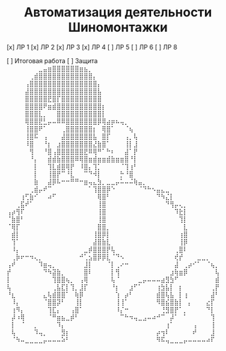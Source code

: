 <h1 align="center">Автоматизация деятельности Шиномонтажки</h1>
[x] ЛР 1
[x] ЛР 2
[x] ЛР 3
[x] ЛР 4
[ ] ЛР 5
[ ] ЛР 6
[ ] ЛР 8

[ ] Итоговая работа
[ ] Защита
⠀⠀⠀⠀⠀⠀⠀⣀⣤⣶⣿⣿⣿⣿⣿⣿⣶⣦⡀⠀⠀⠀⠀⠀⠀⠀⠀⠀⠀⠀⠀⠀⠀⠀⠀⠀⠀⠀⠀⠀⠀⠀⠀⠀⠀⠀⠀
⠀⠀⠀⠀⠀⢀⣾⣿⣿⣿⣿⣿⣿⣿⣿⣿⣿⣿⣿⡄⠀⠀⠀⠀⠀⠀⠀⠀⠀⠀⠀⠀⠀⠀⠀⠀⠀⠀⠀⠀⠀⠀⠀⠀⠀⠀⠀
⠀⠀⠀⠀⢠⣿⣿⣿⣿⣿⣿⣿⣿⣿⣿⣿⣿⣿⣿⣿⡄⠀⠀⠀⠀⠀⠀⠀⠀⠀⠀⠀⠀⠀⠀⠀⠀⠀⠀⠀⠀⠀⠀⠀⠀⠀⠀
⠀⠀⠀⠀⣼⣿⣿⣿⣿⣿⣿⣿⣿⣿⣿⣿⣿⣿⣿⣿⣧⠀⠀⠀⠀⠀⠀⠀⠀⠀⠀⠀⠀⠀⠀⠀⠀⠀⠀⠀⠀⠀⠀⠀⠀⠀⠀
⠀⠀⠀⠀⣿⣿⣿⣿⣿⣟⣿⡏⣿⣿⣿⣿⣿⣿⣿⣿⣿⠀⠀⠀⠀⠀⠀⠀⠀⠀⠀⠀⠀⠀⠀⠀⠀⠀⠀⠀⠀⠀⠀⠀⠀⠀⠀
⠀⠀⠀⠀⣿⣿⣿⣿⠟⣶⣾⣿⣿⣿⣿⣿⣿⣿⣿⣿⣿⡆⠀⠀⠀⠀⠀⠀⠀⠀⠀⠀⠀⠀⠀⠀⠀⠀⠀⠀⠀⠀⠀⠀⠀⠀⠀
⠀⠀⠀⠀⣿⣿⣿⣇⡀⠀⠀⣿⣿⣿⣿⣿⣿⣿⣿⣿⣿⡇⠀⠀⠀⠀⠀⠀⠀⠀⠀⠀⠀⠀⠀⠀⠀⠀⠀⠀⠀⠀⠀⠀⠀⠀⠀
⠀⠀⠀⠀⢿⣿⣿⣟⣃⡤⠤⠿⠿⣿⣿⣿⣿⣿⣿⣿⡿⢿⣴⡶⠦⢤⡀⠀⠀⠀⠀⠀⠀⠀⠀⠀⠀⠀⠀⠀⠀⠀⠀⠀⠀⠀⠀
⠀⠀⠀⠀⢸⣿⣿⠟⠁⠀⠀⠀⢀⣿⣿⣿⣿⣿⣿⡆⠀⢿⣿⠁⠀⠀⠈⢦⠀⠀⠀⠀⠀⠀⠀⠀⠀⠀⠀⠀⠀⠀⠀⠀⠀⠀⠀
⠀⠀⠀⠀⢸⣿⠯⠀⢠⠀⠀⠀⣼⣿⣿⣿⣿⣿⣿⣧⠀⣿⡏⠀⠀⠀⢠⡀⢧⠀⠀⠀⠀⠀⠀⠀⠀⠀⠀⠀⠀⠀⠀⠀⠀⠀⠀
⠀⠀⠀⠀⠸⣿⠀⠀⠘⡆⠀⣰⣿⣿⣿⣿⣿⣿⣿⣜⣷⣿⠁⠀⠀⠀⢸⡇⣸⠀⠀⠀⠀⠀⠀⠀⠀⠀⠀⠀⠀⠀⠀⠀⠀⠀⠀
⠀⠀⠀⠀⠀⢻⠀⠀⠘⣿⢠⣿⣿⣿⣿⣿⣿⣟⠿⢿⠛⠁⠓⠆⠀⠀⣼⠁⡟⠀⠀⠀⠀⠀⠀⠀⠀⠀⠀⠀⠀⠀⠀⠀⠀⠀⠀
⠀⠀⠀⠀⠀⠘⡄⠀⠀⣾⣾⣷⣿⣿⣿⠿⢿⣿⣶⣾⣶⣶⣾⣷⣶⣶⣿⠘⡇⠀⠀⠀⠀⠀⠀⠀⠀⠀⠀⠀⠀⠀⠀⠀⠀⠀⠀
⠀⠀⠀⠀⠀⠀⡇⠀⠀⢹⣇⣾⣿⢿⡟⠀⠸⣿⡄⢹⡁⠀⠀⠀⠀⠈⢹⢰⠃⠀⠀⠀⠀⠀⠀⠀⠀⠀⠀⠀⠀⠀⠀⠀⠀⠀⠀
⠀⠀⠀⠀⠀⠀⡇⠀⠀⢸⣿⡟⠉⠘⣇⠀⠀⠉⠙⠺⡇⠀⠀⠀⠀⡓⠘⣿⠀⠀⠀⠀⠀⠀⠀⠀⠀⠀⠀⠀⠀⠀⠀⠀⠀⠀⠀
⠀⠀⠀⠀⠀⠀⣷⠀⠀⣼⡿⠧⠒⠒⠛⠛⠒⣶⢤⣄⣳⡀⣀⣀⡤⠥⠤⠬⢷⣤⡀⠀⠀⠀⠀⠀⠀⠀⠀⠀⠀⠀⠀⠀⠀⠀⠀
⠀⠀⠀⠀⠀⢀⣾⡤⠞⠉⠀⠀⠀⠀⠀⠀⠀⠀⠁⢹⣿⣿⡿⠑⠀⠀⠀⠀⠀⠈⠙⠓⠢⣤⣄⣀⠀⠀⠀⠀⠀⠀⠀⠀⠀⠀⠀
⠀⠀⠀⢰⢋⣷⠊⠀⠀⠴⠋⠀⠀⠀⠀⠀⠀⠀⠀⠀⢿⣿⠃⠀⠀⠀⠀⠀⠀⠀⠀⠀⠀⠙⠳⣌⡇⠀⠀⠀⠀⠀⠀⠀⠀⠀⠀
⠀⠀⢀⣯⠞⠁⠀⠀⠀⠀⠀⠀⠀⠀⠀⠀⠀⠀⠀⠀⢸⣿⠀⠀⠀⠀⠀⠀⠀⠀⠀⠀⠀⠀⠀⠙⢻⡤⢄⡀⠀⠀⠀⠀⠀⠀⠀
⢠⡴⢻⠏⠀⠀⠀⠀⠀⠀⠀⠀⠀⠀⠀⠀⠀⠀⠀⠀⢸⣿⠀⠀⠀⠀⠀⠀⠀⠀⠀⠀⠀⠀⠀⠀⠀⠹⣗⡇⠀⠀⠀⠀⠀⠀⠀
⠈⣷⣿⠃⠀⠀⠀⠀⠀⠀⠀⠀⠀⠀⠀⠀⠀⠀⠀⠀⢸⣿⠀⠀⠀⠀⠀⠀⠀⠀⠀⠀⠀⠀⠀⠀⠀⠀⢹⡇⠀⠀⠀⠀⠀⠀⠀
⠈⢿⡏⠀⠀⠀⠀⠀⠀⠀⠀⠀⠀⠀⠀⠀⠀⠀⠀⠀⣿⣿⡀⠀⠀⠀⠀⠀⠀⠀⠀⠀⠀⠀⠀⠀⠀⠀⠀⣇⠀⠀⠀⠀⠀⠀⠀
⠀⣾⡇⠀⠀⠀⠀⠀⠀⠀⠀⠀⠀⠀⠀⠀⠀⠀⠀⢸⣿⡿⡇⠀⠀⠀⠀⠀⠀⠀⠀⠀⠀⠀⠀⠀⠀⠀⢰⣿⠀⠀⠀⠀⠀⠀⠀
⠀⢹⠁⠀⠀⠀⠀⠀⠀⠀⠀⠀⠀⠀⠀⠀⠀⠀⠀⣼⣿⣷⣇⠀⠀⠀⠀⠀⠀⠀⠀⠀⠀⠀⠀⠀⠀⠀⢸⡿⠀⠀⠀⠀⠀⠀⠀
⠀⠸⡄⠀⠀⠀⠀⠀⠀⠀⠀⠀⠀⠀⠀⠀⠀⣀⡾⣿⣿⣿⡟⢧⠀⠀⠀⠀⠀⠀⠀⠀⠀⠀⠀⠀⠀⢀⣿⠇⠀⠀⠀⠀⠀⠀⠀
⠀⢀⡷⠖⠒⠲⢄⡀⠀⠀⠀⠀⠀⠀⠀⠀⠚⢁⣢⣿⡿⡿⣇⠈⠙⠢⠀⠀⠀⠀⠀⠀⠀⠀⠀⠀⠀⢞⡞⠀⠀⠀⣀⣀⡀⠀⠀
⢠⠞⠀⠀⠀⠀⠀⠹⣶⢤⡀⠀⠀⠀⠀⠀⠀⣸⡇⠀⠀⠀⠈⡇⢀⠔⠒⠀⠀⠀⠀⠀⠀⠀⠀⠀⠀⣼⠀⢀⡴⠊⠁⠀⠈⢦⡀
⡞⠀⠀⠀⠀⠀⠀⠀⠙⠳⣽⣷⡀⠀⠀⠀⠀⣿⠇⠀⠀⠀⠀⡇⢻⠀⠀⠀⠀⠀⠀⠀⠀⠀⠀⠀⣰⢷⣶⡿⠀⠀⠀⠀⠀⠀⢧
⡇⠀⠀⠀⠀⠀⠀⠀⠀⠀⢹⣿⣿⢦⡀⠀⢠⢿⠀⠀⠀⠀⠀⢧⠈⠀⠀⠀⠀⣀⡤⠤⠤⠤⣴⣻⣳⠋⠀⠀⠀⠀⠀⠀⠀⠀⣾
⢧⠀⠀⠀⠀⠀⠀⠀⠀⠀⢀⣧⣏⡇⢹⡀⣸⡏⠀⠀⠀⠀⠀⠘⡆⠀⠀⣰⠋⠁⠀⠀⠀⢰⣳⣧⡇⠀⡆⠀⠀⠀⠀⠀⠀⢀⡟
⠘⣆⠀⠀⠀⠀⠀⠀⣄⢧⣾⣿⣿⠁⠀⢷⡿⠀⠀⠀⠀⠀⠀⠀⢱⠀⡴⠃⠀⠀⠀⠀⠀⣾⣿⢧⣧⠀⡇⢰⠀⠀⠀⠀⠀⣼⠃
⠀⠸⡄⠀⠀⠀⠀⠀⠈⣿⣿⡽⠃⠀⠀⢸⡇⠀⠀⠀⠀⠀⠀⠀⢸⢸⠁⠀⠀⠀⠀⠀⠀⠻⣿⣮⣿⣷⡇⠀⡄⠀⠀⠀⣔⡏⠀
⠀⢰⠻⡄⠀⠀⠀⠀⠀⢹⣏⡄⠀⠀⢠⣿⠁⠀⠀⠀⠀⠀⠀⠀⠸⡌⠒⠀⠀⠀⠀⠀⠀⠀⢘⣻⣿⡟⠁⡀⠀⠀⠀⠀⠙⡇⠀
⠀⡼⠰⢿⠀⠀⠀⠀⠀⠈⠛⣶⣦⣀⡾⠃⠀⠀⠀⠀⠀⠀⠀⠀⠀⠉⠓⠲⢤⣀⣠⠤⠴⠚⠉⠀⡼⠁⠀⠁⠀⠀⠀⠀⠀⢹⠀
⠀⡇⠀⠈⠀⠀⡀⠀⠀⠀⠀⠹⡄⠀⠀⠀⠀⠀⠀⠀⠀⠀⠀⠀⠀⠀⠀⠀⠀⠀⠀⠀⠀⠀⠀⢰⠁⠀⠀⠀⠀⢠⠀⠀⠀⢸⠀
⠀⢧⠀⠀⠀⠀⠹⢤⡀⠀⠀⠀⣻⡆⠀⠀⠀⠀⠀⠀⠀⠀⠀⠀⠀⠀⠀⠀⠀⠀⠀⠀⠀⡴⢲⠇⠀⠀⠀⠀⠀⠞⠀⠀⠀⣸⠀
⠀⠈⠳⠤⣀⣀⣀⣀⡤⠤⠤⠤⠵⠃⠀⠀⠀⠀⠀⠀⠀⠀⠀⠀⠀⠀⠀⠀⠀⠀⠀⠀⠀⠻⠯⢤⣀⣀⣀⡤⠤⠤⠤⠤⠴⠏⠀
